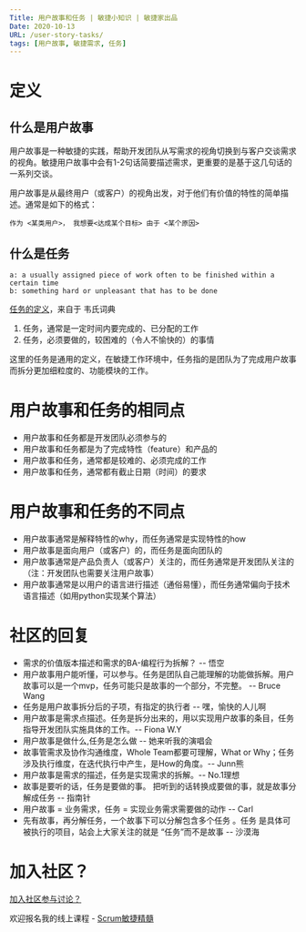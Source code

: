 ```yaml
---
Title: 用户故事和任务 | 敏捷小知识 | 敏捷家出品
Date: 2020-10-13
URL: /user-story-tasks/
tags: [用户故事, 敏捷需求, 任务]
---
```


# 定义

## 什么是用户故事
 
用户故事是一种敏捷的实践，帮助开发团队从写需求的视角切换到与客户交谈需求的视角。敏捷用户故事中会有1-2句话简要描述需求，更重要的是基于这几句话的一系列交谈。

用户故事是从最终用户（或客户）的视角出发，对于他们有价值的特性的简单描述。通常是如下的格式：

`作为 <某类用户>， 我想要<达成某个目标> 由于 <某个原因>`

## 什么是任务

```
a: a usually assigned piece of work often to be finished within a certain time
b: something hard or unpleasant that has to be done
```
[任务的定义](https://www.merriam-webster.com/dictionary/task)，来自于 韦氏词典

1. 任务，通常是一定时间内要完成的、已分配的工作
2. 任务，必须要做的，较困难的（令人不愉快的）的事情

这里的任务是通用的定义，在敏捷工作环境中，任务指的是团队为了完成用户故事而拆分更加细粒度的、功能模块的工作。

# 用户故事和任务的相同点

- 用户故事和任务都是开发团队必须参与的
- 用户故事和任务都是为了完成特性（feature）和产品的
- 用户故事和任务，通常都是较难的、必须完成的工作
- 用户故事和任务，通常都有截止日期（时间）的要求

# 用户故事和任务的不同点

- 用户故事通常是解释特性的why，而任务通常是实现特性的how
- 用户故事是面向用户（或客户）的，而任务是面向团队的
- 用户故事通常是产品负责人（或客户）关注的，而任务通常是开发团队关注的 （注：开发团队也需要关注用户故事）
- 用户故事通常是以用户的语言进行描述（通俗易懂），而任务通常偏向于技术语言描述（如用python实现某个算法）

# 社区的回复

- 需求的价值版本描述和需求的BA-编程行为拆解？ -- 悟空
- 用户故事用户能听懂，可以参与。任务是团队自己能理解的功能做拆解。用户故事可以是一个mvp，任务可能只是故事的一个部分，不完整。 -- Bruce Wang
- 任务是用户故事拆分后的子项，有指定的执行者 -- 嘿，愉快的人儿啊
- 用户故事是需求点描述。任务是拆分出来的，用以实现用户故事的条目，任务指导开发团队实施具体的工作。-- Fiona W.Y
- 用户故事是做什么,任务是怎么做 -- 她来听我的演唱会
- 故事管需求及协作沟通维度，Whole Team都要可理解，What or Why；任务涉及执行维度，在迭代执行中产生，是How的角度。-- Junn熊
- 用户故事是需求的描述，任务是实现需求的拆解。-- No.1理想
- 故事是要听的话，任务是要做的事。 把听到的话转换成要做的事，就是故事分解成任务 -- 指南针
- 用户故事 = 业务需求，任务 = 实现业务需求需要做的动作 -- Carl
- 先有故事，再分解任务，一个故事下可以分解包含多个任务  。任务 是具体可被执行的项目，站会上大家关注的就是 “任务”而不是故事 -- 沙漠海

# 加入社区？

[加入社区参与讨论？](https://github.com/bobjiang/AgilePlus/issues)

欢迎报名我的线上课程 - [Scrum敏捷精髓](https://appmopev1px9533.h5.xiaoeknow.com/v1/course/column/p_5f27d789e4b0822d26880e60?type=3)